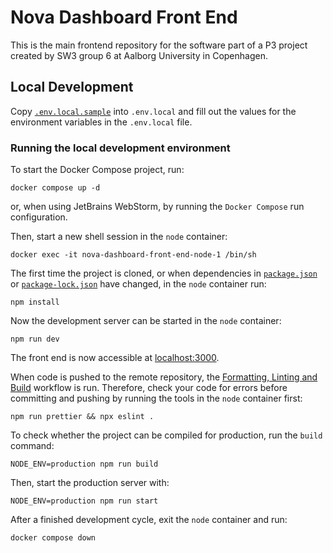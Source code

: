 # Nova Dashboard Front End

This is the main frontend repository for the software part of a P3 project created by SW3 group 6 at
Aalborg University in Copenhagen.

## Local Development

Copy [`.env.local.sample`](./.env.local.sample) into `.env.local` and fill out the values for the
environment variables in the `.env.local` file.

### Running the local development environment

To start the Docker Compose project, run:

```shell
docker compose up -d
```

or, when using JetBrains WebStorm, by running the `Docker Compose` run configuration.

Then, start a new shell session in the `node` container:

```shell
docker exec -it nova-dashboard-front-end-node-1 /bin/sh
```

The first time the project is cloned, or when dependencies in [`package.json`](./package.json) or
[`package-lock.json`](./package-lock.json) have changed, in the `node` container run:

```shell
npm install
```

Now the development server can be started in the `node` container:

```shell
npm run dev
```

The front end is now accessible at [localhost:3000](http://localhost:3000/).

When code is pushed to the remote repository, the
[Formatting, Linting and Build](./.github/workflows/formatting-linting-and-build.yml) workflow is
run.
Therefore, check your code for errors before committing and pushing by running the tools in the
`node` container first:

```shell
npm run prettier && npx eslint .
```

To check whether the project can be compiled for production, run the `build` command:

```shell
NODE_ENV=production npm run build
```

Then, start the production server with:

```shell
NODE_ENV=production npm run start
```

After a finished development cycle, exit the `node` container and run:

```shell
docker compose down
```
